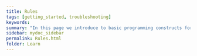 ```yaml
---
title: Rules
tags: [getting_started, troubleshooting]
keywords:
summary: "In this page we introduce to basic programming constructs for ceptre language - Rules"
sidebar: mydoc_sidebar
permalink: Rules.html
folder: Learn
---
```


